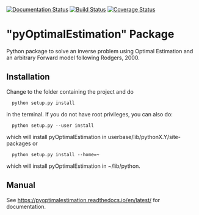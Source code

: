 [![Documentation Status](https://readthedocs.org/projects/pyoptimalestimation/badge/?version=latest)](https://pyoptimalestimation.readthedocs.io/en/latest/?badge=latest)
[![Build Status](https://www.travis-ci.org/maahn/pyOptimalEstimation.svg?branch=master)](https://www.travis-ci.org/maahn/pyOptimalEstimation)
[![Coverage Status](https://coveralls.io/repos/github/maahn/pyOptimalEstimation/badge.svg?branch=master)](https://coveralls.io/github/maahn/pyOptimalEstimation?branch=master)

# "pyOptimalEstimation" Package

Python package to solve an inverse problem using Optimal Estimation
and an arbitrary Forward model following Rodgers, 2000.

## Installation

Change to the folder containing the project and do 
```
  python setup.py install
```
in the terminal. If you do not have root privileges, you can also do:
```
  python setup.py --user install
```
which will install pyOptimalEstimation in userbase/lib/pythonX.Y/site-packages
or
```
  python setup.py install --home=~
```
which will install pyOptimalEstimation in ~/lib/python.

## Manual

See https://pyoptimalestimation.readthedocs.io/en/latest/ for documentation.


